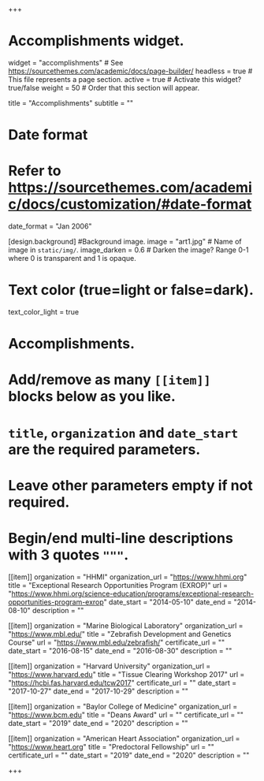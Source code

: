 +++
# Accomplishments widget.
widget = "accomplishments"  # See https://sourcethemes.com/academic/docs/page-builder/
headless = true  # This file represents a page section.
active = true  # Activate this widget? true/false
weight = 50  # Order that this section will appear.

title = "Accomplish&shy;ments"
subtitle = ""

# Date format
#   Refer to https://sourcethemes.com/academic/docs/customization/#date-format
date_format = "Jan 2006"

[design.background]
#Background image.
image = "art1.jpg"  # Name of image in `static/img/`.
image_darken = 0.6  # Darken the image? Range 0-1 where 0 is transparent and 1 is opaque.

# Text color (true=light or false=dark).
  text_color_light = true 

# Accomplishments.
#   Add/remove as many `[[item]]` blocks below as you like.
#   `title`, `organization` and `date_start` are the required parameters.
#   Leave other parameters empty if not required.
#   Begin/end multi-line descriptions with 3 quotes `"""`.

[[item]]
  organization = "HHMI"
  organization_url = "https://www.hhmi.org"
  title = "Exceptional Research Opportunities Program (EXROP)"
  url = "https://www.hhmi.org/science-education/programs/exceptional-research-opportunities-program-exrop"
  date_start = "2014-05-10"
  date_end = "2014-08-10"
  description = ""

[[item]]
  organization = "Marine Biological Laboratory"
  organization_url = "https://www.mbl.edu/"
  title = "Zebrafish Development and Genetics Course"
  url = "https://www.mbl.edu/zebrafish/"
  certificate_url = ""
  date_start = "2016-08-15"
  date_end = "2016-08-30"
  description = ""
  
[[item]]
  organization = "Harvard University"
  organization_url = "https://www.harvard.edu"
  title = "Tissue Clearing Workshop 2017"
  url = "https://hcbi.fas.harvard.edu/tcw2017"
  certificate_url = ""
  date_start = "2017-10-27"
  date_end = "2017-10-29"
  description = ""

[[item]]
  organization = "Baylor College of Medicine"
  organization_url = "https://www.bcm.edu"
  title = "Deans Award"
  url = ""
  certificate_url = ""
  date_start = "2019"
  date_end = "2020"
  description = ""
  
  [[item]]
  organization = "American Heart Association"
  organization_url = "https://www.heart.org"
  title = "Predoctoral Fellowship"
  url = ""
  certificate_url = ""
  date_start = "2019"
  date_end = "2020"
  description = ""
  
+++
